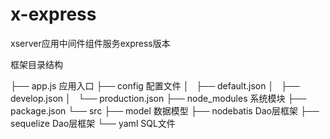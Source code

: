 # x-express
xserver应用中间件组件服务express版本

框架目录结构
>
├── app.js 				应用入口
├── config				配置文件
│   ├── default.json
│   ├── develop.json
│   └── production.json
├── node_modules		系统模块
├── package.json
└── src
    ├── model			数据模型
    ├── nodebatis		Dao层框架
    ├── sequelize		Dao层框架
    └── yaml			SQL文件